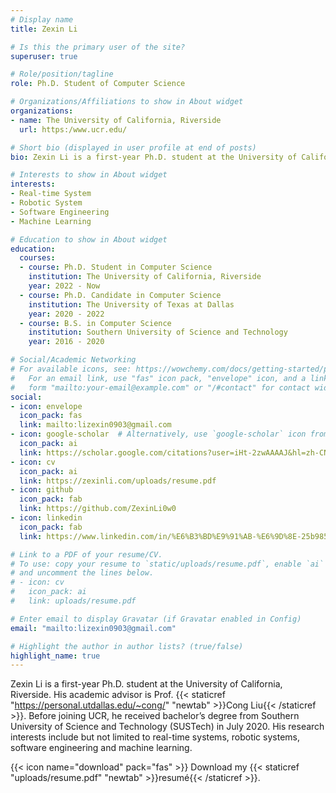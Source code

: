 ```yaml
---
# Display name
title: Zexin Li

# Is this the primary user of the site?
superuser: true

# Role/position/tagline
role: Ph.D. Student of Computer Science

# Organizations/Affiliations to show in About widget
organizations:
- name: The University of California, Riverside
  url: https:/www.ucr.edu/

# Short bio (displayed in user profile at end of posts)
bio: Zexin Li is a first-year Ph.D. student at the University of California, Riverside. His academic advisor is Prof. Cong Liu. Before joining UCR, he received bachelor’s degree from Southern University of Science and Technology (SUSTech) in July 2020. His research interests include but not limited to real-time systems, robotic systems, software engineering and machine learning.

# Interests to show in About widget
interests:
- Real-time System
- Robotic System
- Software Engineering
- Machine Learning

# Education to show in About widget
education:
  courses:
  - course: Ph.D. Student in Computer Science
    institution: The University of California, Riverside
    year: 2022 - Now
  - course: Ph.D. Candidate in Computer Science
    institution: The University of Texas at Dallas
    year: 2020 - 2022
  - course: B.S. in Computer Science
    institution: Southern University of Science and Technology
    year: 2016 - 2020

# Social/Academic Networking
# For available icons, see: https://wowchemy.com/docs/getting-started/page-builder/#icons
#   For an email link, use "fas" icon pack, "envelope" icon, and a link in the
#   form "mailto:your-email@example.com" or "/#contact" for contact widget.
social:
- icon: envelope
  icon_pack: fas
  link: mailto:lizexin0903@gmail.com
- icon: google-scholar  # Alternatively, use `google-scholar` icon from `ai` icon pack
  icon_pack: ai
  link: https://scholar.google.com/citations?user=iHt-2zwAAAAJ&hl=zh-CN
- icon: cv
  icon_pack: ai
  link: https://zexinli.com/uploads/resume.pdf
- icon: github
  icon_pack: fab
  link: https://github.com/ZexinLi0w0
- icon: linkedin
  icon_pack: fab
  link: https://www.linkedin.com/in/%E6%B3%BD%E9%91%AB-%E6%9D%8E-25b985185/

# Link to a PDF of your resume/CV.
# To use: copy your resume to `static/uploads/resume.pdf`, enable `ai` icons in `params.toml`, 
# and uncomment the lines below.
# - icon: cv
#   icon_pack: ai
#   link: uploads/resume.pdf

# Enter email to display Gravatar (if Gravatar enabled in Config)
email: "mailto:lizexin0903@gmail.com"

# Highlight the author in author lists? (true/false)
highlight_name: true
---
```

Zexin Li is a first-year Ph.D. student at the University of California, Riverside. His academic advisor is Prof. {{< staticref "https://personal.utdallas.edu/~cong/" "newtab" >}}Cong Liu{{< /staticref >}}. Before joining UCR, he received bachelor’s degree from Southern University of Science and Technology (SUSTech) in July 2020. His research interests include but not limited to real-time systems, robotic systems, software engineering and machine learning.

{{< icon name="download" pack="fas" >}} Download my {{< staticref "uploads/resume.pdf" "newtab" >}}resumé{{< /staticref >}}.

